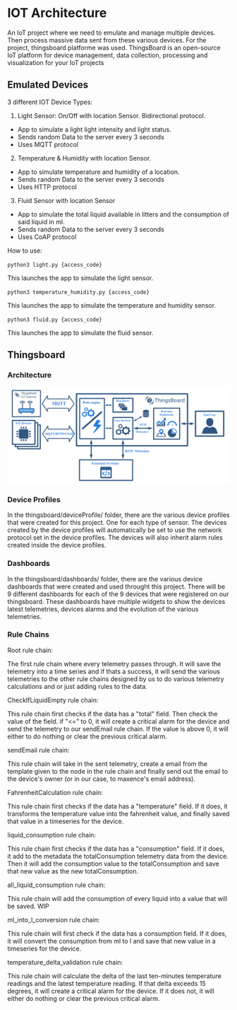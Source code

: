 # IOT Architecture 
An IoT project where we need to emulate and manage multiple devices. Then process massive data sent from these various devices. For the project, thingsboard platforme was used. 
ThingsBoard is an open-source IoT platform for device management, data collection, processing and visualization for your IoT projects


## Emulated Devices
3 different IOT Device Types:
  1. Light Sensor: On/Off with location Sensor. Bidirectional protocol.
  - App to simulate a light light intensity and light status.
  - Sends random Data to the server every 3 seconds
  - Uses MQTT protocol
  2. Temperature & Humidity with location Sensor.
  - App to simulate temperature and humidity of a location.
  - Sends random Data to the server every 3 seconds
  - Uses HTTP protocol
  3. Fluid Sensor with location Sensor
  - App to simulate the total liquid available in litters and the consumption of said liquid in ml.
  - Sends random Data to the server every 3 seconds
  - Uses CoAP protocol

How to use:

`python3 light.py {access_code}`

This launches the app to simulate the light sensor.

`python3 temperature_humidity.py {access_code}`

This launches the app to simulate the temperature and humidity sensor.

`python3 fluid.py {access_code}`

This launches the app to simulate the fluid sensor.

## Thingsboard

### Architecture
![image](arch.png)

### Device Profiles

In the thingsboard/deviceProfile/ folder, there are the various device profiles that were created for this project. One for each type of sensor. The devices created by the device profiles will automatically be set to use the network protocol set in the device profiles. The devices will also inherit alarm rules created inside the device profiles.

### Dashboards

In the thingsboard/dashboards/ folder, there are the various device dashboards that were created and used throught this project. There will be 9 different dashboards for each of the 9 devices that were registered on our thingsboard. These dashboards have multiple widgets to show the devices latest telemetries, devices alarms and the evolution of the various telemetries.

### Rule Chains

Root rule chain:

The first rule chain where every telemetry passes through. It will save the telemetry into a time series and if thats a success, it will send the various telemetries to the other rule chains designed by us to do various telemetry calculations and or just adding rules to the data.

CheckIfLiquidEmpty rule chain:

This rule chain first checks if the data has a "total" field. Then check the value of the field. if "<=" to 0, it will create a critical alarm for the device and send the telemetry to our sendEmail rule chain. If the value is above 0, it will either to do nothing or clear the previous critical alarm.

sendEmail rule chain:

This rule chain will take in the sent telemetry, create a email from the template given to the node in the rule chain and finally send out the email to the device's owner (or in our case, to maxence's email address).

FahrenheitCalculation rule chain:

This rule chain first checks if the data has a "temperature" field. If it does, it transforms the temperature value into the fahrenheit value, and finally saved that value in a timeseries for the device.

liquid_consumption rule chain:

This rule chain first checks if the data has a "consumption" field. If it does, it add to the metadata the totalConsumption telemetry data from the device. Then it will add the consumption value to the totalConsumption and save that new value as the new totalConsumption.

all_liquid_consumption rule chain:

This rule chain will add the consumption of every liquid into a value that will be saved. WIP

ml_into_l_conversion rule chain:

This rule chain will first check if the data has a consumption field. If it does, it will convert the consumption from ml to l and save that new value in a timeseries for the device.

temperature_delta_validation rule chain:

This rule chain will calculate the delta of the last ten-minutes temperature readings and the latest temperature reading. If that delta exceeds 15 degrees, it will create a critical alarm for the device. If it does not, it will either do nothing or clear the previous critical alarm.
